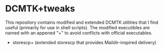 # DCMTK+tweaks

This repository contains modified and extended DCMTK utilities that I find useful (primarily for use in shell scripts). The modified executibles are named with an appened "+" to avoid conflicts with official executables.

* storescp+ (extended storescp that provides Maildir-inspired delivery)
